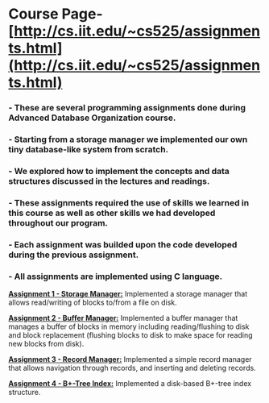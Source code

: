# Course Page- [http://cs.iit.edu/~cs525/assignments.html](http://cs.iit.edu/~cs525/assignments.html)

### - These are several programming assignments done during Advanced Database Organization course.

### - Starting from a storage manager we implemented our own tiny database-like system from scratch.

### - We explored how to implement the concepts and data structures discussed in the lectures and readings.

### - These assignments required the use of skills we learned in this course as well as other skills we had developed throughout our program.

### - Each assignment was builded upon the code developed during the previous assignment.

### - All assignments are implemented using C language.




**[Assignment 1 - Storage Manager:](https://github.com/akash22gupta/CS-525-Advanced-Database-Organization/tree/master/assign1)** Implemented a storage manager that allows read/writing of blocks to/from a file on disk.

**[Assignment 2 - Buffer Manager:](https://github.com/akash22gupta/CS-525-Advanced-Database-Organization/tree/master/assign2)** Implemented a buffer manager that manages a buffer of blocks in memory including reading/flushing to disk and block replacement (flushing blocks to disk to make space for reading new blocks from disk).

**[Assignment 3 - Record Manager:](https://github.com/akash22gupta/CS-525-Advanced-Database-Organization/tree/master/assign3)** Implemented a simple record manager that allows navigation through records, and inserting and deleting records.

**[Assignment 4 - B+-Tree Index:](https://github.com/akash22gupta/CS-525-Advanced-Database-Organization/tree/master/assign4)** Implemented a disk-based B+-tree index structure.
